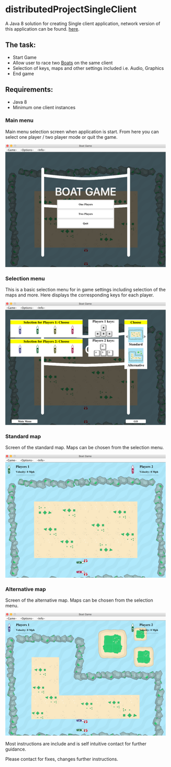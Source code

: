 # distributedProjectSingleClient
<p>A Java 8 solution for creating Single client application, network version of this application can be found. <a href="https://github.com/fabianfranklinhuffstead/distributedProjectNetwork">here</a>.</p>

<h2>The task: </h2>
<ul>
  <li>Start Game</li>
  <li>Allow user to race two <a href="https://github.com/fabianfranklinhuffstead/distributedProjectSingleClient/tree/master/src/mainImages/boatanimationimages">Boats</a> on the same client</li>
  <li>Selection of keys, maps and other settings included i.e. Audio, Graphics</li>
  <li>End game</li>
</ul>

<h2>Requirements: </h2>
<ul>
  <li>Java 8</li>
  <li>Minimum one client instances</li>
</ul>

<h3>Main menu</h3>
<p>Main menu selection screen when application is start. From here you can select one player / two player mode or quit the game.</p>
<img src="/src/mainImages/screenshots/main-menu.png">

<h3>Selection menu</h3>
<p>This is a basic selection menu for in game settings including selection  of the maps and more. Here displays the corresponding keys for each player.</p>
<img src="/src/mainImages/screenshots/selection-menu.png">

<h3>Standard map</h3>
<p>Screen of the standard map. Maps can be chosen from the selection menu.</p>
<img src="/src/mainImages/screenshots/standard-map.png">

<h3>Alternative map</h3>
<p>Screen of the alternative map. Maps can be chosen from the selection menu.</p>
<img src="/src/mainImages/screenshots/alternative-map.png">

<p>Most instructions are include and is self intuitive contact for further guidance.</p>
<p>Please contact for fixes, changes further instructions.</p>
